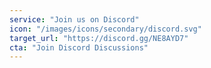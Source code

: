 ```yaml
---
service: "Join us on Discord"
icon: "/images/icons/secondary/discord.svg"
target_url: "https://discord.gg/NE8AYD7"
cta: "Join Discord Discussions"
---
```

